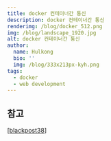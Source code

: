 ```yaml
---
title: docker 컨테이너간 통신
description: docker 컨테이너간 통신
renderimg: /blog/docker_512.png
img: /blog/landscape_1920.jpg
alt: docker 컨테이너간 통신
author:
  name: Hulkong
  bio: ''
  img: /blog/333x213px-kyh.png
tags:
  - docker
  - web development
---
```


## 참고

[[blackpost38](https://blackpost38.github.io/2018/01/13/networking-docker-container/)]

